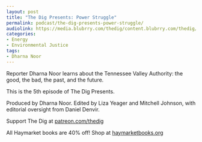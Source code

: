 ```yaml
---
layout: post
title: "The Dig Presents: Power Struggle"
permalink: podcast/the-dig-presents-power-struggle/
audiolink: https://media.blubrry.com/thedig/content.blubrry.com/thedig/DigPresents05-TVA_FINAL.mp3
categories:
- Energy
- Environmental Justice
tags:
- Dharna Noor
---
```


Reporter Dharna Noor learns about the Tennessee Valley Authority: the good, the bad, the past, and the future.

This is the 5th episode of The Dig Presents.

Produced by Dharna Noor. Edited by Liza Yeager and Mitchell Johnson, with editorial oversight from Daniel Denvir. 

Support The Dig at [patreon.com/thedig](http://patreon.com/thedig)

All Haymarket books are 40% off! Shop at [haymarketbooks.org](http://haymarketbooks.org)

